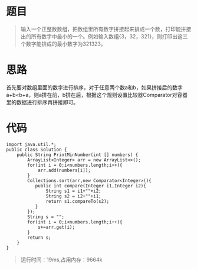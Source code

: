 # 题目
>输入一个正整数数组，把数组里所有数字拼接起来排成一个数，打印能拼接出的所有数字中最小的一个。例如输入数组{3，32，321}，则打印出这三个数字能排成的最小数字为321323。
# 思路
首先要对数组里面的数字进行排序，对于任意两个数a和b，如果拼接后的数字 a+b<b+a，则a排在前，b排在后，根据这个规则设置比较器Comparator对容器里的数据进行排序再拼接即可。
# 代码
```
import java.util.*;
public class Solution {
    public String PrintMinNumber(int [] numbers) {
        ArrayList<Integer> arr = new ArrayList<>();
        for(int i = 0;i<numbers.length;i++){
            arr.add(numbers[i]);
        }
        Collections.sort(arr,new Comparator<Integer>(){
           public int compare(Integer i1,Integer i2){
               String s1 = i1+""+i2;
               String s2 = i2+""+i1;
               return s1.compareTo(s2);
           }
        });
        String s = "";
        for(int i = 0;i<numbers.length;i++){
            s+=arr.get(i);
        }
        return s;
    }
}
```
>运行时间：19ms,占用内存：9664k
